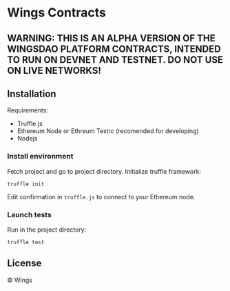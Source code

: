 # Wings Contracts

## WARNING: THIS IS AN ALPHA VERSION OF THE WINGSDAO PLATFORM CONTRACTS, INTENDED TO RUN ON DEVNET AND TESTNET. DO NOT USE ON LIVE NETWORKS!

## Installation

Requirements:
  - Truffle.js
  - Ethereum Node  or Ethreum Testrc (recomended for developing)
  - Nodejs

### Install environment

Fetch project and go to project directory. Initialize truffle framework:

```
truffle init
```

Edit confirmation in `truffle.js` to connect to your Ethereum node.

### Launch tests

Run in the project directory:

```
truffle test
```

## License

&copy; Wings
